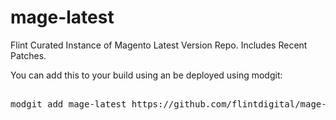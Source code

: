 # mage-latest
Flint Curated Instance of Magento Latest Version Repo. Includes Recent Patches. <br>

You can add this to your build using an be deployed using modgit:
<pre> 
modgit add mage-latest https://github.com/flintdigital/mage-latest.git
</pre>